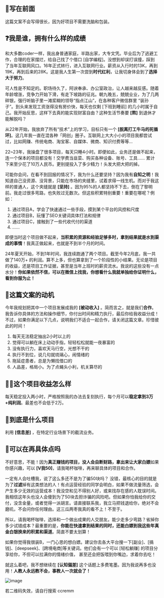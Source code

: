 ## 👋写在前面

这篇文案不会写得很长，因为好项目不需要洗脑和包装。


## ❓我是谁，拥有什么样的成绩

和大多数coder一样，我出身普通家庭，半路出家，大专文凭。毕业后为了逃避工作，合理的在家摆烂，给自己找了个借口 \[自学编程]。没想到却误打误撞，踩到了当年互联网风口。16年正式转行，进入互联网行业。薪资从入行时的13K，再到19K，再到后来的28K。这是我人生第一次尝到**时代红利**，让我切身体会到了**选择大于努力**。

可人性是不知足的。职场待久了，阿谀奉承、办公室政治，让人越来越反感。随着年龄增涨，竞争力开始下滑，有走下坡路的征兆。朝九晚五，兢兢业业，为了几两碎银，强行听脑子里一滩浆糊的领导“指点江山”，在各种客户微信群里 “装孙子”。到头来发现工资涨得没有房价快，每天也仅剩 \[下班到睡前] 的几小时属于自己。我开始反思，这样下去真的能实现财富自由？这种生活节奏要 **\[熬]** 到退休才能解脱吗？

从22年开始，我放弃了所有“技术”上的学习，目标只有一个 **\[脱离打工牛马的死循环]**。这几年我一直在混各种「网创」圈子。互联网上大大小小的项目我都尝试过，比如网赚、传统电商、淘宝客、自媒体、微商、知识付费等等...


22\~23年，我操盘了很多项目，每天只睡4小时。即便如此，业务还是做不起来，连一个保本的项目都没有！交学费当韭菜、购买各种设备、账号、工具…… 累计下来至少花了10万人民币。更别提投入了多少精力！头发大把大把的掉。

可能你会问，在看不到回报的情况下，我为什么还要坚持？因为我有**自知之明**！我知道自己没资源、没背景，只能在市场的夹缝里，试着求得一线生机。而对于我这样的普通人，这个夹缝就是 **\[坚持]** 。因为95%的人都坚持不下去，倒在了黎明前。我走过很多弯路，也失败过无数次。但这些积累特别重要！重要在哪呢？例如：

1.  通过项目A，学会了快速通过一些手段，摸到某个平台的风控和尺度
2.  通过项目B，玩懂了SEO关键词具体打法和规律
3.  通过项目C，接触到了一些代收代付的渠道
4.  *……*

即便当时这个项目做不起来，**当积累的资源和经验足够多时，拿到结果就是水到渠成的事情**！我真正做起来，也就是不到半个月的时间。


24年夏天开始，不到1年时间，我连续跑通了两个项目。截至今年2月底，我一共做了140万+ 的利润。算不上多，但也算拿到了一个阶段性的小结果。无论是项目的收益，还是项目工作证据，甚至是当年上班时的薪资流水。我说的这些没有一点水分！**你如果依然不信，可以在微信上找我，你想看什么我就单独给你证明什么，看到你服为止！**

## 📑这篇文案的动机

今年我规划把其中一个项目发展成我的 **\[被动收入]** 。简而言之，就是我们**合作**。我告诉你具体的方法和操作细节，你付出时间和精力执行，最后你给我收益分成！不过，如果你满足以下几点，说明我们不适合一起合作，请关闭这篇文章。珍惜彼此的时间！

1.  每天无法稳定抽出2小时以上的
2.  觉得可以躺在床上动动手指，轻轻松松就能一夜暴富的
3.  没有执行力，喜欢天马行空，光想不干的
4.  执行不到位，说几句就琉璃心，闹情绪的
5.  拖延症患者，总是为懒找借口的
6.  人品差，格局小。为了点蝇头小利，机关算尽的




## 👩‍💻这个项目收益怎么样

每天稳定投入两小时，严格按照我的办法去复刻执行，每个月可以**稳定拿到3万+纯利润**。最差也不会低于2万。




## 🔖到底是什么项目

利用 **\[信息差]** ，在特定行业场景下的截流业务。




## 📜可以在再具体点吗

不好意思，不能！因为**真正赚钱的项目，没人会自断财路，拿出来让大家白嫖**如果你感兴趣，可以 **\[V我50]**，请我喝杯咖啡，再来聊具体的项目和合作。

一定有人会吐槽我，说了这么多还不是为了骗50块吗？ 没错，最核心的目的就是为了**过滤**掉有这类想法的人！有点运营经验的同学会明白，如果不做流量筛选，会产生多少无效的运营成本！我没空和见不得别人好，或来找存在感的人耽误时间。我相信这年头也没人会傻到为了50块去担诈骗的风险吧。但如果你怕我给你的交付，没含金量，或者觉得一派胡言。请直接联系我，我立马把钱退给你，绝对不会磨叽，不会问你任何理由。这三瓜两枣我真的看不上！不至于。

所以，请我喝杯咖啡，选择和一个做出成果的人交朋友。能少走多少弯路？省掉你多少试错成本？最重要的是，**你能在快速拿到结果的同时，还能白嫖到我这些年真金白银换来的积累和渠道**。简直不要太划算！

如果你觉得我很装B，一门心思的想白嫖。建议你去各大平台搜一下\[副业]、\[搞钱]、\[deepseek]、\[跨境电商]等关键词。他们会有一个可以 \[轻松躺赚] 的项目分享给你，不但可以拉满你的情绪价值， 甚至还会把饭喂到你嘴边，求着你去吃！




就这么着吧，我不想继续在 **\[认知偏差]** 这个话题上多费笔墨。因为我说再多也没用！**人教人永远教不会，事教人一次就会了！**

![image](https://yuanya-i-driven-images.oss-cn-hangzhou.aliyuncs.com/charge/public/uat/202503/fb5bc1b97a92442589f9c18a6e1e845b.jpg)

若二维码失效，请自行搜索 ccremm  






